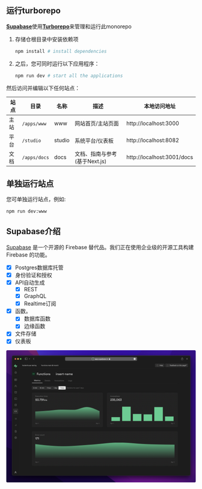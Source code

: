 ## 运行turborepo

[**Supabase**](https://supabase.com)使用[**Turborepo**](https://turborepo.org/docs)来管理和运行此monorepo

1. 存储仓根目录中安装依赖项

   ```sh
   npm install # install dependencies
   ```

2. 之后，您可同时运行以下应用程序：
   ```sh
   npm run dev # start all the applications
   ```

然后访问并编辑以下任何站点：

| 站点 | 目录 | 名称 | 描述 | 本地访问地址 |
| --- | ------------ | ---------- | --------------- | --------------------- |
| 主站 | `/apps/www` | www | 网站首页/主站页面 | http://localhost:3000 |
| 平台 | `/studio` | studio | 系统平台/仪表板 | http://localhost:8082 |
| 文档 | `/apps/docs` | docs | 文档、指南与参考(基于Next.js) | http://localhost:3001/docs |

## 单独运行站点

您可单独运行站点，例如:

```sh
npm run dev:www
```
## Supabase介绍

[Supabase](https://supabase.com) 是一个开源的 Firebase 替代品。我们正在使用企业级的开源工具构建 Firebase 的功能。

- [x] Postgres数据库托管
- [x] 身份验证和授权
- [x] API自动生成
  - [x] REST
  - [x] GraphQL
  - [x] Realtime订阅
- [x] 函数。
  - [x] 数据库函数
  - [x] 边缘函数
- [x] 文件存储
- [x] 仪表板

![Supabase仪表板](https://raw.githubusercontent.com/supabase/supabase/master/apps/www/public/images/github/supabase-dashboard.png)
